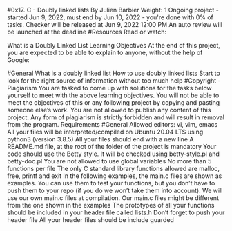 #0x17. C - Doubly linked lists
 By Julien Barbier
 Weight: 1
 Ongoing project - started Jun 9, 2022, must end by Jun 10, 2022 - you're done with 0% of tasks.
 Checker will be released at Jun 9, 2022 12:00 PM
 An auto review will be launched at the deadline
#Resources
Read or watch:

What is a Doubly Linked List
Learning Objectives
At the end of this project, you are expected to be able to explain to anyone, without the help of Google:

#General
What is a doubly linked list
How to use doubly linked lists
Start to look for the right source of information without too much help
#Copyright - Plagiarism
You are tasked to come up with solutions for the tasks below yourself to meet with the above learning objectives.
You will not be able to meet the objectives of this or any following project by copying and pasting someone else’s work.
You are not allowed to publish any content of this project.
Any form of plagiarism is strictly forbidden and will result in removal from the program.
Requirements
#General
Allowed editors: vi, vim, emacs
All your files will be interpreted/compiled on Ubuntu 20.04 LTS using python3 (version 3.8.5)
All your files should end with a new line
A README.md file, at the root of the folder of the project is mandatory
Your code should use the Betty style. It will be checked using betty-style.pl and betty-doc.pl
You are not allowed to use global variables
No more than 5 functions per file
The only C standard library functions allowed are malloc, free, printf and exit
In the following examples, the main.c files are shown as examples. You can use them to test your functions, but you don’t have to push them to your repo (if you do we won’t take them into account). We will use our own main.c files at compilation. Our main.c files might be different from the one shown in the examples
The prototypes of all your functions should be included in your header file called lists.h
Don’t forget to push your header file
All your header files should be include guarded
